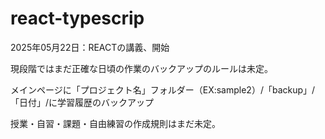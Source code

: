 # react-typescrip

2025年05月22日：REACTの講義、開始

現段階ではまだ正確な日頃の作業のバックアップのルールは未定。

メインページに「プロジェクト名」フォルダー（EX:sample2）/「backup」/「日付」/に学習履歴のバックアップ

授業・自習・課題・自由練習の作成規則はまだ未定。
